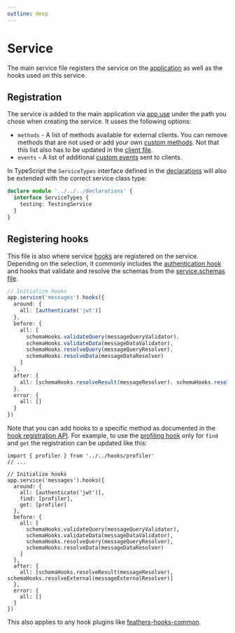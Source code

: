 ```yaml
---
outline: deep
---
```


# Service

The main service file registers the service on the [application](./app.md) as well as the hooks used on this service.

## Registration

The service is added to the main application via [app.use](../../api/application.md#usepath-service--options) under the path you chose when creating the service. It usses the following options:

- `methods` - A list of methods available for external clients. You can remove methods that are not used or add your own [custom methods](../../api/services.md#custom-methods). Not that this list also has to be updated in the [client file](./client.md).
- `events` - A list of additional [custom events](../../api/events.md#custom-events) sent to clients.

<LanguageBlock global-id="ts">

In TypeScript the `ServiceTypes` interface defined in the [declarations](./declarations.md) will also be extended with the correct service class type:

```ts
declare module '../../../declarations' {
  interface ServiceTypes {
    testing: TestingService
  }
}
```

</LanguageBlock>

## Registering hooks

This file is also where service [hooks](../../api/hooks.md) are registered on the service. Depending on the selection, it commonly includes the [authentication hook](../../api/authentication/hook.md) and hooks that validate and resolve the schemas from the [service.schemas file](./schemas.md).

```ts
// Initialize hooks
app.service('messages').hooks({
  around: {
    all: [authenticate('jwt')]
  },
  before: {
    all: [
      schemaHooks.validateQuery(messageQueryValidator),
      schemaHooks.validateData(messageDataValidator),
      schemaHooks.resolveQuery(messageQueryResolver),
      schemaHooks.resolveData(messageDataResolver)
    ]
  },
  after: {
    all: [schemaHooks.resolveResult(messageResolver), schemaHooks.resolveExternal(messageExternalResolver)]
  },
  error: {
    all: []
  }
})
```

Note that you can add hooks to a specific method as documented in the [hook registration API](../../api/hooks.md#registering-hooks). For example, to use the [profiling hook](./hook.md#profiling-example) only for `find` and `get` the registration can be updated like this:

```ts{8-9}
import { profiler } from '../../hooks/profiler'
// ...

// Initialize hooks
app.service('messages').hooks({
  around: {
    all: [authenticate('jwt')],
    find: [profiler],
    get: [profiler]
  },
  before: {
    all: [
      schemaHooks.validateQuery(messageQueryValidator),
      schemaHooks.validateData(messageDataValidator),
      schemaHooks.resolveQuery(messageQueryResolver),
      schemaHooks.resolveData(messageDataResolver)
    ]
  },
  after: {
    all: [schemaHooks.resolveResult(messageResolver), schemaHooks.resolveExternal(messageExternalResolver)]
  },
  error: {
    all: []
  }
})
```

This also applies to any hook plugins like [feathers-hooks-common](https://hooks-common.feathersjs.com/).
